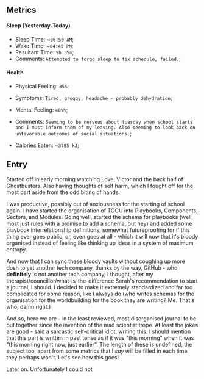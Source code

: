 ## Metrics
#### Sleep (Yesterday-Today)
- Sleep Time: ~`06:50 AM`;
- Wake Time: ~`04:45 PM`;
- Resultant Time: `9h 55m`;
- Comments: `Attempted to forgo sleep to fix schedule, failed.`;

#### Health
- Physical Feeling: `35%`;
- Symptoms: `Tired, groggy, headache - probably dehydration`;
- Mental Feeling: `40%%`;
- Comments: `Seeming to be nervous about tuesday when school starts and I must inform them of my leaving. Also seeming to look back on unfavorable outcomes of social situations.`;

- Calories Eaten: ~`3785 kJ`;

## Entry
Started off in early morning watching Love, Victor and the back half of Ghostbusters. Also having thoughts of self harm, which I fought off for the most part aside from the odd biting of hands.

I was productive, possibly out of anxiousness for the starting of school again. I have started the organisation of TOCU into Playbooks, Components, Sectors, and Modules. Going well, started the schema for playbooks (well, most just rules with a promise to add a schema, but hey) and added some playbook interrelationship definitions, somewhat futureproofing for if this thing ever goes public, or, even goes at all - which it will now that it's bloody organised instead of feeling like thinking up ideas in a system of maximum entropy.

And now that I can sync these bloody vaults without coughing up more dosh to yet another tech company, thanks by the way, GitHub - who **definitely** is not another tech company, I thought, after my therapist/councillor/what-is-the-difference Sarah's recommendation to start a journal, I should. I decided to make it extremely standardized and far too complicated for some reason, like I always do (who writes schemas for the organisation for the worldbuilding for the book they are writing? Me. That's who, damn right.) 

And so, here we are - in the least reviewed, most disorganised journal to be put together since the invention of the mad scientist trope. At least the jokes are good - said a sarcastic self-critical idiot, writing this. I should mention that this part is written in past tense as if it was "this morning" when it was "this morning right now, just earlier". The length of these is undefined, the subject too, apart from some metrics that I *say* will be filled in each time they perhaps won't. Let's see how this goes!

Later on. Unfortunately I could not 



